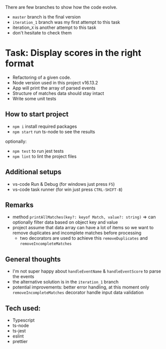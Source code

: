 There are few branches to show how the code evolve.

- `master` branch is the final version
- `iteration_1` branch was my first attempt to this task
- iteration\_`X` is another attempt to this task
- don't hesitate to check them

# Task: Display scores in the right format

- Refactoring of a given code.
- Node version used in this project v16.13.2
- App will print the array of parsed events
- Structure of matches data should stay intact
- Write some unit tests

## How to start project

- `npm i` install required packages
- `npm start` run ts-node to see the results

optionally:

- `npm test` to run jest tests
- `npm lint` to lint the project files

## Additional setups

- vs-code Run & Debug (for windows just press `F5`)
- vs-code task runner (for win just press `CTRL-SHIFT-B`)

## Remarks

- method `printAllMatches(key?: keyof Match, value?: string)` => can optionally filter data based on object key and value
- project assume that data array can have a lot of items so we want to remove duplicates and incomplete matches before processing
  - two decorators are used to achieve this `removeDuplicates` and `removeIncompleteMatches`

## General thoughts

- I'm not super happy about `handleEventName` & `handleEventScore` to parse the events
- the alternative solution is in the `iteration_1` branch
- potential improvements: better error handling, at this moment only `removeIncompleteMatches` decorator handle input data validation

## Tech used:

- Typescript
- ts-node
- ts-jest
- eslint
- prettier
